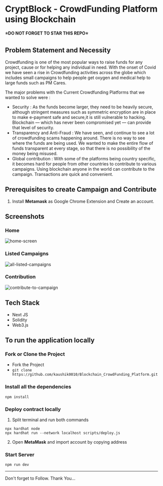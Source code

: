 # CryptBlock - CrowdFunding Platform using Blockchain
**⭐DO NOT FORGET TO STAR THIS REPO⭐**

## Problem Statement and Necessity 
Crowdfunding is one of the most popular ways to raise funds for any project, cause or for helping any individual in need. With the onset of Covid we have seen a rise in Crowdfunding activities across the globe which includes small campaigns to help people get oxygen and medical help to large funds such as PM Cares.

The major problems with the Current Crowdfunding Platforms that we wanted to solve were : 
- Security : As the funds become larger, they need to be heavily secure, although stringent measures such as symmetric encryption are in place to make e-payment safe and secure,it is still vulnerable to hacking. Blockchain — which has never been compromised yet — can provide that level of security.
- Transparency and Anti-Fraud  : We have seen, and continue to see a lot of crowdfunding scams happening around. There is no way to see where the funds are being used. We wanted to make the entire flow of funds transparent at every stage, so that there is no possibility of the money being misused.
- Global contribution : With some of the platforms being country specific, it becomes hard for people from other countries to contribute to various campaigns. Using blockchain anyone in the world can contribute to the campaign. Transactions are quick and convenient.

## Prerequisites to create Campaign and Contribute
1. Install **Metamask** as Google Chrome Extension and Create an account.

## Screenshots
### Home
![home-screen](https://github.com/user-attachments/assets/aaffbd94-5de1-4eb0-9db3-a46d524d40a0)
### Listed Campaigns
![all-listed-campaigns](https://github.com/user-attachments/assets/8df273ce-4715-40ab-9804-d6d262453254)
### Contribution
![contribute-to-campaign](https://github.com/user-attachments/assets/ba99e697-a13a-4f43-be78-8bae06564866)

## Tech Stack 
- Next JS
- Solidity
- Web3.js

## To run the application locally
### Fork or Clone the Project
- Fork the Project
- `git clone https://github.com/kaushik0010/Blockchain_CrowdFunding_Platform.git`
### Install all the dependencies
```
npm install
```
### Deploy contract locally
1. Split terminal and run both commands
```shell
npx hardhat node
npx hardhat run --network localhost scripts/deploy.js
```
2. Open **MetaMask** and import account by copying address
### Start Server
```
npm run dev
```
____
Don't forget to Follow. Thank You...
